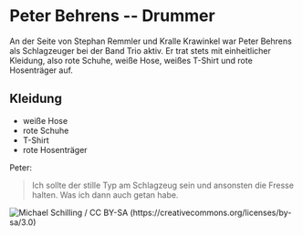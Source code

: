 # Peter Behrens -- Drummer

An der Seite von Stephan Remmler und Kralle Krawinkel war Peter Behrens als Schlagzeuger bei der Band Trio aktiv. Er trat stets mit einheitlicher Kleidung, also rote Schuhe, weiße Hose, weißes T-Shirt und rote Hosenträger auf.

## Kleidung
* weiße Hose
* rote Schuhe
* T-Shirt
* rote Hosenträger

Peter:
> Ich sollte der stille Typ am Schlagzeug sein und ansonsten die Fresse halten. Was ich dann auch getan habe.


<img src="https://upload.wikimedia.org/wikipedia/commons/a/a3/Peter-Behrens-14.jpg" 
title="Michael Schilling / CC BY-SA (https://creativecommons.org/licenses/by-sa/3.0)" />
